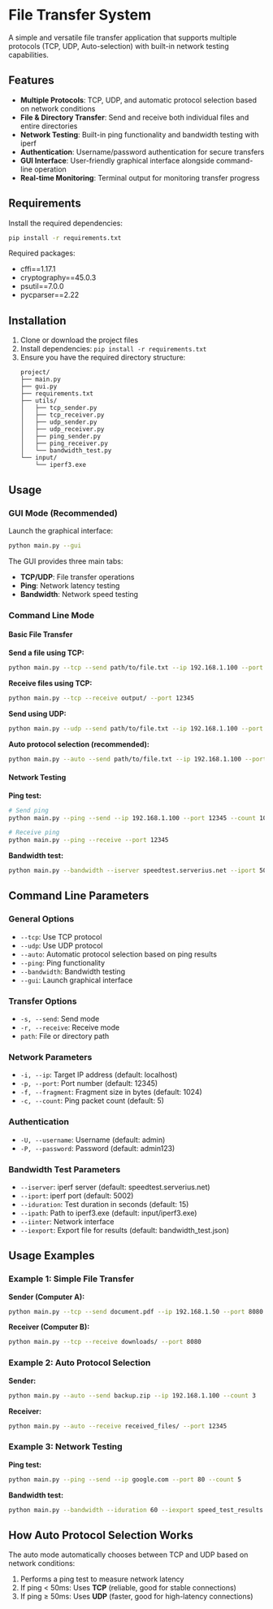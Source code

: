 # File Transfer System

A simple and versatile file transfer application that supports multiple protocols (TCP, UDP, Auto-selection) with built-in network testing capabilities.

## Features

- **Multiple Protocols**: TCP, UDP, and automatic protocol selection based on network conditions
- **File & Directory Transfer**: Send and receive both individual files and entire directories
- **Network Testing**: Built-in ping functionality and bandwidth testing with iperf
- **Authentication**: Username/password authentication for secure transfers
- **GUI Interface**: User-friendly graphical interface alongside command-line operation
- **Real-time Monitoring**: Terminal output for monitoring transfer progress

## Requirements

Install the required dependencies:

```bash
pip install -r requirements.txt
```

Required packages:
- cffi==1.17.1
- cryptography==45.0.3
- psutil==7.0.0
- pycparser==2.22

## Installation

1. Clone or download the project files
2. Install dependencies: `pip install -r requirements.txt`
3. Ensure you have the required directory structure:
   ```
   project/
   ├── main.py
   ├── gui.py
   ├── requirements.txt
   ├── utils/
   │   ├── tcp_sender.py
   │   ├── tcp_receiver.py
   │   ├── udp_sender.py
   │   ├── udp_receiver.py
   │   ├── ping_sender.py
   │   ├── ping_receiver.py
   │   └── bandwidth_test.py
   └── input/
       └── iperf3.exe
   ```

## Usage

### GUI Mode (Recommended)

Launch the graphical interface:

```bash
python main.py --gui
```

The GUI provides three main tabs:
- **TCP/UDP**: File transfer operations
- **Ping**: Network latency testing
- **Bandwidth**: Network speed testing

### Command Line Mode

#### Basic File Transfer

**Send a file using TCP:**
```bash
python main.py --tcp --send path/to/file.txt --ip 192.168.1.100 --port 12345
```

**Receive files using TCP:**
```bash
python main.py --tcp --receive output/ --port 12345
```

**Send using UDP:**
```bash
python main.py --udp --send path/to/file.txt --ip 192.168.1.100 --port 12345
```

**Auto protocol selection (recommended):**
```bash
python main.py --auto --send path/to/file.txt --ip 192.168.1.100 --port 12345
```

#### Network Testing

**Ping test:**
```bash
# Send ping
python main.py --ping --send --ip 192.168.1.100 --port 12345 --count 10

# Receive ping
python main.py --ping --receive --port 12345
```

**Bandwidth test:**
```bash
python main.py --bandwidth --iserver speedtest.serverius.net --iport 5002 --iduration 30
```

## Command Line Parameters

### General Options
- `--tcp`: Use TCP protocol
- `--udp`: Use UDP protocol  
- `--auto`: Automatic protocol selection based on ping results
- `--ping`: Ping functionality
- `--bandwidth`: Bandwidth testing
- `--gui`: Launch graphical interface

### Transfer Options
- `-s, --send`: Send mode
- `-r, --receive`: Receive mode
- `path`: File or directory path

### Network Parameters
- `-i, --ip`: Target IP address (default: localhost)
- `-p, --port`: Port number (default: 12345)
- `-f, --fragment`: Fragment size in bytes (default: 1024)
- `-c, --count`: Ping packet count (default: 5)

### Authentication
- `-U, --username`: Username (default: admin)
- `-P, --password`: Password (default: admin123)

### Bandwidth Test Parameters
- `--iserver`: iperf server (default: speedtest.serverius.net)
- `--iport`: iperf port (default: 5002)
- `--iduration`: Test duration in seconds (default: 15)
- `--ipath`: Path to iperf3.exe (default: input/iperf3.exe)
- `--iinter`: Network interface
- `--iexport`: Export file for results (default: bandwidth_test.json)

## Usage Examples

### Example 1: Simple File Transfer

**Sender (Computer A):**
```bash
python main.py --tcp --send document.pdf --ip 192.168.1.50 --port 8080
```

**Receiver (Computer B):**
```bash
python main.py --tcp --receive downloads/ --port 8080
```

### Example 2: Auto Protocol Selection

**Sender:**
```bash
python main.py --auto --send backup.zip --ip 192.168.1.100 --count 3
```

**Receiver:**
```bash
python main.py --auto --receive received_files/ --port 12345
```

### Example 3: Network Testing

**Ping test:**
```bash
python main.py --ping --send --ip google.com --port 80 --count 5
```

**Bandwidth test:**
```bash
python main.py --bandwidth --iduration 60 --iexport speed_test_results.json
```

## How Auto Protocol Selection Works

The auto mode automatically chooses between TCP and UDP based on network conditions:

1. Performs a ping test to measure network latency
2. If ping < 50ms: Uses **TCP** (reliable, good for stable connections)
3. If ping ≥ 50ms: Uses **UDP** (faster, good for high-latency connections)
